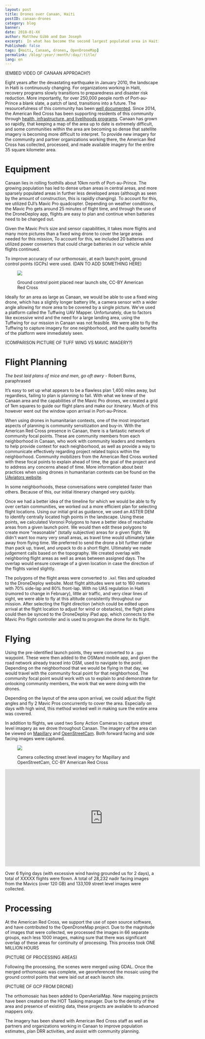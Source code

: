 ```yaml
---
layout: post
title: Drones over Canaan, Haiti
postID: canaan-drones
category: blog
banner:
date: 2018-01-XX
author: Matthew Gibb and Dan Joseph
excerpt:  In what has become the second largest populated area in Haiti, Canaan continues to evolve and grow. The American Red Cross recently covered 35 square kilometers of this area with new drone imagery to assist with population estimates, disaster preparedness programming, and for updating OpenStreetMap.
Published: false
tags: [Haiti, Canaan, drones, OpenDroneMap]
permalink: /blog/:year/:month/:day/:title/
lang: en
---
```


(EMBED VIDEO OF CANAAN APPROACH?)

Eight years after the devastating earthquake in January 2010, the landscape in Haiti is continuously changing. For organizations working in Haiti, recovery programs slowly transitions to preparedness and disaster risk reduction. More importantly, for over 250,000 people north of Port-au-Prince a blank slate, a patch of land, transitions into a future. The resourcefulness of this community has been [well documented](http://www.redcross.org/news/article/In-Canaan-Haiti-residents-guide-the-citys-development). Since 2014, the American Red Cross has been supporting residents of this community through [health, infrastructure, and livelihoods programs](http://www.redcross.org/news/article/Haiti-Canaan-residents-join-together-to-overcome-economic-challenges).
Canaan has grown so rapidly, that keeping a map of the area up to date is extremely difficult, and some communities within the area are becoming so dense that satellite imagery is becoming more difficult to interpret. To provide new imagery for the community and partner organizations working there, the American Red Cross has collected, processed, and made available imagery for the entire 35 square kilometer area.

# Equipment

Canaan lies in rolling foothills about 10km north of Port-au-Prince. The growing population has led to dense urban areas in central areas, and more sparsely populated areas in further less developed areas (although as seen by the amount of construction, this is rapidly changing). To account for this, we utilized DJI’s Mavic Pro quadcopter. Depending on weather conditions, the Mavic Pro gets around 25 minutes of flight time, and through the use of the DroneDeploy app, flights are easy to plan and continue when batteries need to be changed out.

Given the Mavic Pro’s size and sensor capabilities, it takes more flights and many more pictures than a fixed wing drone to cover the large areas needed for this mission, To account for this, we included 20 batteries and utilized power converters that could charge batteries in our vehicle while flights continued.

To improve accuracy of our orthomosaic, at each launch point, ground control points (GCPs) were used. (DAN TO ADD SOMETHING HERE)

<figure>
<img src="https://arcmaps.s3.amazonaws.com/share/blog-pictures/canaan-drones_GCP-placed.jpg">
<p class="caption">Ground control point placed near launch site, CC-BY American Red Cross</p>
</figure>

Ideally for an area as large as Canaan, we would be able to use a fixed wing drone, which has a slightly longer battery life, a camera sensor with a wider angle allowing for more area to be covered by a single picture. We’ve used a platform called the Tuffwing UAV Mapper. Unfortunately, due to factors like excessive wind and the need for a large landing area, using the Tuffwing for our mission in Canaan was not feasible. We were able to fly the Tuffwing to capture imagery for one neighborhood, and the quality benefits of the platform were immediately seen.

(COMPARISON PICTURE OF TUFF WING VS MAVIC IMAGERY?)

# Flight Planning

_The best laid plans of mice and men, go oft awry_ - Robert Burns, paraphrased

It’s easy to set up what appears to be a flawless plan 1,400 miles away, but regardless, failing to plan is planning to fail. With what we knew of the Canaan area and the capabilities of the Mavic Pro drones, we created a grid of 1km squares to guide our flight plans and make our itinerary. Much of this however went out the window upon arrival in Port-au-Prince.

When using drones in humanitarian contexts, one of the most important aspects of planning is community sensitization and buy-in. With the American Red Cross presence in Canaan, there is a fantastic network of community focal points. These are community members from each neighborhood in Canaan, who work with community leaders and members to help provide context for each neighborhood, as well as provide a way to communicate effectively regarding project related topics within the neighborhood. Community mobilizers from the American Red Cross worked with these focal points to explain ahead of time, the goal of the project and to address any concerns ahead of time. More information about best practices when using drones in humanitarian contexts can be found on the [UAviators website](https://humanitariandronecode.wordpress.com).

In some neighborhoods, these conversations were completed faster than others. Because of this, our initial itinerary changed very quickly.

Once we had a better idea of the timeline for which we would be able to fly over certain communities, we worked out a more efficient plan for selecting flight locations. Using our initial grid as guidance, we used an ASTER DEM to identify centrally located high points in the landscape. Using these points, we calculated Voronoi Polygons to have a better idea of reachable areas from a given launch point. We would then edit these polygons to create more "reasonable" (totally subjective) areas for a given flight. We didn't want too many very small areas, as travel time would ultimately take away from flying time. We preferred to send the drone a bit further rather than pack up, travel, and unpack to do a short flight. Ultimately we made judgement calls based on the topography. We created overlap with neighboring flight areas as well as areas between assigned days. The overlap would ensure coverage of a given location in case the direction of the flights varied slightly.

The polygons of the flight areas were converted to `.kml` files and uploaded to the DroneDeploy website. Most flight altitudes were set to 160 meters with 70% side-lap and 80% front-lap. With no UAS regulation in Haiti (rumored to change in February), little air traffic, and very clear lines of sight, we were able to fly at this altitude consistently throughout our mission. After selecting the flight direction (which could be edited upon arrival at the flight location to adjust for wind or obstacles), the flight plans could then be synced to the DroneDeploy iPad app, which connects to the Mavic Pro flight controller and is used to program the drone for its flight.

# Flying

Using the pre-identified launch points, they were converted to a `.gpx` waypoint. These were then added to the OSMand mobile app, and given the road network already traced into OSM, used to navigate to the point. Depending on the neighborhood that we would be flying in that day, we would travel with the community focal point for that neighborhood. The community focal point would work with us to explain to and demonstrate for onlooking community members, the work that we were doing with the drones.

Depending on the layout of the area upon arrival, we could adjust the flight angles and fly 2 Mavic Pros concurrently to cover the area. Especially on days with high wind, this method worked well in making sure the entire area was covered.

In addition to flights, we used two Sony Action Cameras to capture street level imagery as we drove throughout Canaan. The imagery of the area can be viewed on [Mapillary](https://www.mapillary.com/app/?lat=18.652149722222248&lng=-72.29545138888886&z=17&pKey=qesHt-3rIoVgYZaYtguNsQ&focus=photo) and [OpenStreetCam](http://openstreetcam.com/details/990741/207). Both forward facing and side facing images were captured.

<figure>
<img src="https://arcmaps.s3.amazonaws.com/share/blog-pictures/canaan-drones_mapillary.jpg">
<p class="caption">Camera collecting street level imagery for Mapillary and OpenStreetCam, CC-BY American Red Cross</p>
</figure>

<iframe width="640" height="320" src="https://embed-v1.mapillary.com/embed?version=1&filter=%5B%22all%22%5D&map_filter=%5B%22all%22%5D&map_style=mapbox_streets&image_key=qesHt-3rIoVgYZaYtguNsQ&x=0.5&y=0.5&client_id=MFpjMU5abGRUMmxoQjEzdUNUMFRjdzo3NmEwODNjYzdkNGQ5OWE5&style=split" frameborder="0"></iframe>

Over 6 flying days (with excessive wind having grounded us for 2 days), a total of XXXXX flights were flown. A total of 28,232 nadir facing images from the Mavics (over 120 GB) and 133,109 street level images were collected.

# Processing

At the American Red Cross, we support the use of open source software, and have contributed to the OpenDroneMap project. Due to the magnitude of images that were collected, we processed the images in 66 separate groups, each less 1000 images, making sure that there was significant overlap of these areas for continuity of processing. This process took ONE MILLION HOURS

(PICTURE OF PROCESSING AREAS)

Following the processing, the scenes were merged using GDAL. Once the merged orthomosaic was complete, we georeferenced the mosaic using the ground control points that were laid out at each launch site.

(PICTURE OF GCP FROM DRONE)

The orthomosaic has been added to OpenAerialMap. New mapping projects have been created on the HOT Tasking manager. Due to the density of the area and presence of existing data, these projects are available to advanced mappers only.

The imagery has been shared with American Red Cross staff as well as partners and organizations working in Canaan to improve population estimates, plan DRR activities, and assist with community planning.
